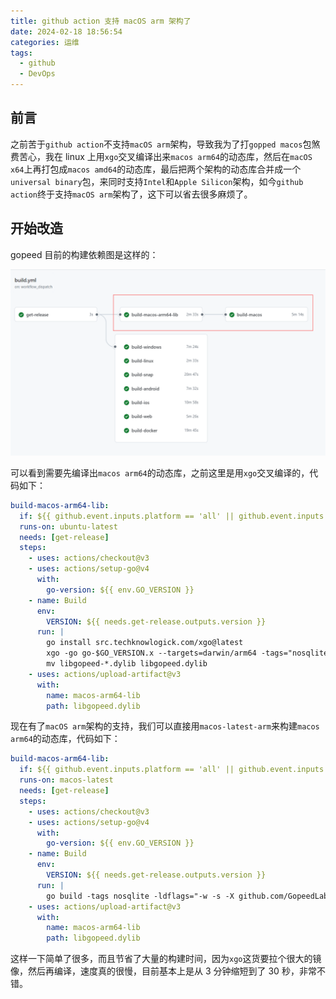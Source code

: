 ```yaml
---
title: github action 支持 macOS arm 架构了
date: 2024-02-18 18:56:54
categories: 运维
tags:
  - github
  - DevOps
---
```


## 前言

之前苦于`github action`不支持`macOS arm`架构，导致我为了打`gopped macos`包煞费苦心，我在 linux 上用`xgo`交叉编译出来`macos arm64`的动态库，然后在`macOS x64`上再打包成`macos amd64`的动态库，最后把两个架构的动态库合并成一个`universal binary`包，来同时支持`Intel`和`Apple Silicon`架构，如今`github action`终于支持`macOS arm`架构了，这下可以省去很多麻烦了。

<!-- more -->

## 开始改造

gopeed 目前的构建依赖图是这样的：

![](github-action-macos-arm-support/2024-05-08-19-11-46.png)

可以看到需要先编译出`macos arm64`的动态库，之前这里是用`xgo`交叉编译的，代码如下：

```yml
build-macos-arm64-lib:
  if: ${{ github.event.inputs.platform == 'all' || github.event.inputs.platform == 'macos' }}
  runs-on: ubuntu-latest
  needs: [get-release]
  steps:
    - uses: actions/checkout@v3
    - uses: actions/setup-go@v4
      with:
        go-version: ${{ env.GO_VERSION }}
    - name: Build
      env:
        VERSION: ${{ needs.get-release.outputs.version }}
      run: |
        go install src.techknowlogick.com/xgo@latest
        xgo -go go-$GO_VERSION.x --targets=darwin/arm64 -tags="nosqlite" -ldflags="-w -s -X github.com/GopeedLab/gopeed/pkg/base.Version=$VERSION" -buildmode=c-shared -pkg=bind/desktop -out=libgopeed .
        mv libgopeed-*.dylib libgopeed.dylib
    - uses: actions/upload-artifact@v3
      with:
        name: macos-arm64-lib
        path: libgopeed.dylib
```

现在有了`macOS arm`架构的支持，我们可以直接用`macos-latest-arm`来构建`macos arm64`的动态库，代码如下：

```yml
build-macos-arm64-lib:
  if: ${{ github.event.inputs.platform == 'all' || github.event.inputs.platform == 'macos' }}
  runs-on: macos-latest
  needs: [get-release]
  steps:
    - uses: actions/checkout@v3
    - uses: actions/setup-go@v4
      with:
        go-version: ${{ env.GO_VERSION }}
    - name: Build
      env:
        VERSION: ${{ needs.get-release.outputs.version }}
      run: |
        go build -tags nosqlite -ldflags="-w -s -X github.com/GopeedLab/gopeed/pkg/base.Version=$VERSION" -buildmode=c-shared -o libgopeed.dylib github.com/GopeedLab/gopeed/bind/desktop
    - uses: actions/upload-artifact@v3
      with:
        name: macos-arm64-lib
        path: libgopeed.dylib
```

这样一下简单了很多，而且节省了大量的构建时间，因为`xgo`这货要拉个很大的镜像，然后再编译，速度真的很慢，目前基本上是从 3 分钟缩短到了 30 秒，非常不错。
